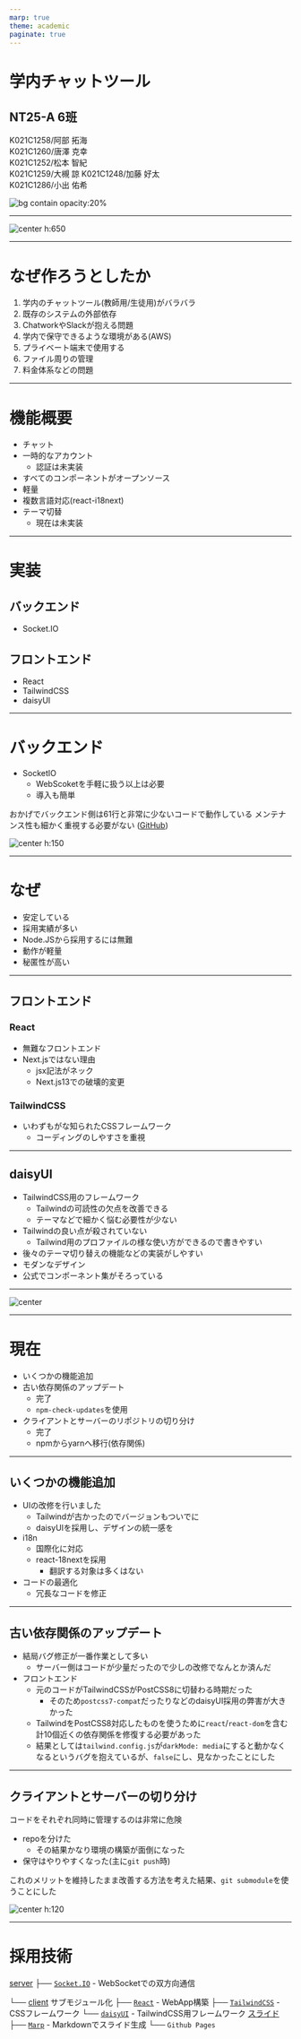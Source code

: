 ```yaml
---
marp: true
theme: academic
paginate: true
---
```


<!--_class: lead-->

# 学内チャットツール
## NT25-A 6班

K021C1258/阿部 拓海  
K021C1260/唐澤 克幸  
K021C1252/松本 智紀  
K021C1259/大槻 諒
K021C1248/加藤 好太  
K021C1286/小出 佑希  

![bg contain opacity:20%](https://github.com/marp-team/marp/raw/main/marp-dark.png)

---
<!-- _header: 動作デモ-->
![center h:650](./images/qrcode_chat.nt25-chat.net.png)

---

# なぜ作ろうとしたか

1. 学内のチャットツール(教師用/生徒用)がバラバラ
2. 既存のシステムの外部依存
3. ChatworkやSlackが抱える問題
4. 学内で保守できるような環境がある(AWS)
5. プライベート端末で使用する
6. ファイル周りの管理
7. 料金体系などの問題

---
<!--_header: 機能 -->
# 機能概要
- チャット
- 一時的なアカウント
    - 認証は未実装
- すべてのコンポーネントがオープンソース
- 軽量
- 複数言語対応(react-i18next)
- テーマ切替
    - 現在は未実装

---
<!-- header: 技術スタック -->

# 実装
## バックエンド
- Socket.IO
## フロントエンド
- React
- TailwindCSS
- daisyUI

---

# バックエンド
- SocketIO
    - WebScoketを手軽に扱う以上は必要
    - 導入も簡単

おかげでバックエンド側は61行と非常に少ないコードで動作している
メンテナンス性も細かく重視する必要がない ([GitHub](https://github.com/NT25-Graduation-Work/chat-app-server/blob/master/server.js))

![center h:150](./images/serverjs.png)

---
# なぜ

- 安定している
- 採用実績が多い
- Node.JSから採用するには無難
- 動作が軽量
- 秘匿性が高い

---

## フロントエンド
### React
- 無難なフロントエンド
- Next.jsではない理由
    - jsx記法がネック
    - Next.js13での破壊的変更

### TailwindCSS
- いわずもがな知られたCSSフレームワーク
    - コーディングのしやすさを重視

---

## daisyUI
- TailwindCSS用のフレームワーク
    - Tailwindの可読性の欠点を改善できる
    - テーマなどで細かく悩む必要性が少ない
- Tailwindの良い点が殺されていない
    - Tailwind用のプロファイルの様な使い方ができるので書きやすい
- 後々のテーマ切り替えの機能などの実装がしやすい
- モダンなデザイン
- 公式でコンポーネント集がそろっている
---

<!--_header: TailwindCSS vs daisyUI -->
![center](./images/tailwindvsdaisy.png)

---

<!-- header: 進捗 -->
# 現在
- いくつかの機能追加
- 古い依存関係のアップデート
    - 完了
    - `npm-check-updates`を使用
- クライアントとサーバーのリポジトリの切り分け
    - 完了
    - npmからyarnへ移行(依存関係)
---

## いくつかの機能追加
- UIの改修を行いました
    - Tailwindが古かったのでバージョンもついでに
    - daisyUIを採用し、デザインの統一感を
- i18n
    - 国際化に対応
    - react-18nextを採用
        - 翻訳する対象は多くはない
- コードの最適化
    - 冗長なコードを修正
<!-- 実際に動かしておく -->
---

## 古い依存関係のアップデート
- 結局バグ修正が一番作業として多い
    - サーバー側はコードが少量だったので少しの改修でなんとか済んだ
- フロントエンド
    - 元のコードがTailwindCSSがPostCSS8に切替わる時期だった
        - そのため`postcss7-compat`だったりなどのdaisyUI採用の弊害が大きかった
    - TailwindをPostCSS8対応したものを使うために`react`/`react-dom`を含む計10個近くの依存関係を修復する必要があった
    - 結果としては`tailwind.config.js`が`darkMode: media`にすると動かなくなるというバグを抱えているが、`false`にし、見なかったことにした

---

## クライアントとサーバーの切り分け
コードをそれぞれ同時に管理するのは非常に危険
- repoを分けた
    - その結果かなり環境の構築が面倒になった
- 保守はやりやすくなった(主に`git push`時)


これのメリットを維持したまま改善する方法を考えた結果、`git submodule`を使うことにした  

![center h:120](./images/submodule.png)


---

# 採用技術

[server](https://github.com/NT25-Graduation-Work/chat-app-server)
├── [`Socket.IO`](https://socket.io) - WebSocketでの双方向通信

└── [client](https://github.com/NT25-Graduation-Work/chat-app-client) サブモジュール化
    ├── [`React`](https://ja.reactjs.org) - WebApp構築
    ├── [`TailwindCSS`](https://tailwindcss.com) - CSSフレームワーク
    └── [`daisyUI`](https://daisyui.com/) - TailwindCSS用フレームワーク
[スライド](https://github.com/NT25-Graduation-Work/report.github.io)
├── [`Marp`](https://marp.app) - Markdownでスライド生成
└── `Github Pages`

